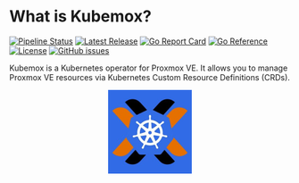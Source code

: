 # What is Kubemox? 

[![Pipeline Status](https://img.shields.io/github/actions/workflow/status/alperencelik/kubemox/.github/workflows/publish.yaml?branch=main)](https://github.com/alperencelik/kubemox/actions)
[![Latest Release](https://img.shields.io/github/v/release/alperencelik/kubemox)](https://github.com/alperencelik/kubemox/releases)
[![Go Report Card](https://goreportcard.com/badge/github.com/alperencelik/kubemox)](https://goreportcard.com/report/github.com/alperencelik/kubemox)
[![Go Reference](https://pkg.go.dev/badge/github.com/alperencelik/kubemox.svg)](https://pkg.go.dev/github.com/alperencelik/kubemox)
[![License](https://img.shields.io/badge/License-Apache%202.0-blue.svg)](https://github.com/alperencelik/kubemox/blob/main/LICENSE)
[![GitHub issues](https://img.shields.io/github/issues/alperencelik/kubemox)](https://github.com/alperencelik/kubemox/issues)

Kubemox is a Kubernetes operator for Proxmox VE. It allows you to manage Proxmox VE resources via Kubernetes Custom Resource Definitions (CRDs).

<div style="text-align:center;">
  <img src="images/kubemox.jpg" alt="Logo" width="150" height="150">
</div>

